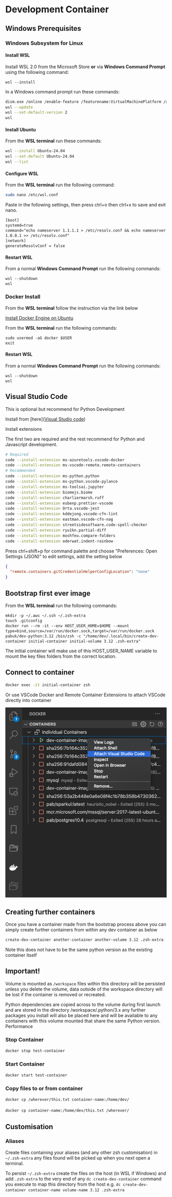 # Development Container

## Windows Prerequisites

### Windows Subsystem for Linux

#### Install WSL

Install WSL 2.0 from the Microsoft Store **or** via **Windows Command Prompt** using the following command:

```
wsl --install
```

In a Windows command prompt run these commands:

```bash
dism.exe /online /enable-feature /featurename:VirtualMachinePlatform /all /norestart
wsl --update
wsl --set-default-version 2
wsl
```

#### Install Ubuntu

From the **WSL terminal** run these commands:

```bash
wsl --install Ubuntu-24.04
wsl --set-default Ubuntu-24.04
wsl --list
```

#### Configure WSL

From the **WSL terminal** run the following command:

```bash
sudo nano /etc/wsl.conf
```

Paste in the following settings, then press ctrl+o then ctrl+x to save and exit nano.

```
[boot]
systemd=true
command="echo nameserver 1.1.1.1 > /etc/resolv.conf && echo nameserver 1.0.0.1 >> /etc/resolv.conf"
[network]
generateResolvConf = false
```

#### Restart WSL

From a normal **Windows Command Prompt** run the following commands:

```
wsl --shutdown
wsl
```

### Docker Install

From the **WSL terminal** follow the instruction via the link below

[Install Docker Engine on Ubuntu](https://docs.docker.com/engine/install/ubuntu/)

From the **WSL terminal** run the following commands:

```
sudo usermod -aG docker $USER
exit
```

#### Restart WSL

From a normal **Windows Command Prompt** run the following commands:

```
wsl --shutdown
wsl
```

## Visual Studio Code

This is optional but recommend for Python Development

Install from [here]([Visual Studio code](https://code.visualstudio.com/))

Install extensions

The first two are required and the rest recommend for Python and Javascript development.

```bash
# Required
code --install-extension ms-azuretools.vscode-docker
code --install-extension ms-vscode-remote.remote-containers
# Recommended
code --install-extension ms-python.python
code --install-extension ms-python.vscode-pylance
code --install-extension ms-toolsai.jupyter
code --install-extension biomejs.biome
code --install-extension charliermarsh.ruff
code --install-extension esbenp.prettier-vscode
code --install-extension Orta.vscode-jest
code --install-extension kddejong.vscode-cfn-lint
code --install-extension eastman.vscode-cfn-nag
code --install-extension streetsidesoftware.code-spell-checker
code --install-extension ryu1kn.partial-diff
code --install-extension moshfeu.compare-folders
code --install-extension oderwat.indent-rainbow
```

Press ctrl+shift+p for command palette and choose "Preferences: Open Settings (JSON)" to edit settings, add the setting below

```json
{
  "remote.containers.gitCredentialHelperConfigLocation": "none"
}
```

## Bootstrap first ever image

From the **WSL terminal** run the following commands:

```
mkdir -p ~/.aws ~/.ssh ~/.zsh-extra
touch .gitconfig
docker run --rm -it --env HOST_USER_HOME=$HOME --mount type=bind,source=/var/run/docker.sock,target=/var/run/docker.sock pabuk/dev-python:3.12 /bin/zsh -c "/home/dev/.local/bin/create-dev-container initial-container initial-volume 3.12 .zsh-extra"
```

The initial container will make use of this HOST_USER_NAME variable to mount the key files folders from the correct location.

## Connect to container

```bash
docker exec -it initial-container zsh
```

Or use VSCode Docker and Remote Container Extensions to attach VSCode directly into container

![./images/vsc-open-container.png](./images/vsc-open-container.png)

## Creating further containers

Once you have a container made from the bootstrap process above you can simply create further containers from within any dev container as below

```bash
create-dev-container another-container another-volume 3.12 .zsh-extra
```

Note this does not have to be the same python version as the existing container itself

## Important!

Volume is mounted as `/workspace` files within this directory will be persisted unless you delete the volume, data outside of the workspace directory will be lost if the container is removed or recreated.

Python dependencies are copied across to the volume during first launch and are stored in the directory /workspace/.python/3.x any further packages you install will also be placed here and will be available to any containers with this volume mounted that share the same Python version.
Performance

### Stop Container

```bash
docker stop test-container
```

### Start Container

```bash
docker start test-container
```

### Copy files to or from container

```bash
docker cp /wherever/this.txt container-name:/home/dev/

docker cp container-name:/home/dev/this.txt /wherever/
```

## Customisation

### Aliases

Create files containing your aliases (and any other zsh customisation) in `~/.zsh-extra` any files found will be picked up when you next open a terminal.

To persist `~/.zsh-extra` create the files on the host (in WSL if Windows) and add `.zsh-extra` to the very end of any `dc create-dev-container` command you execute to map this directory from the host e.g. `dc create-dev-container container-name volume-name 3.12 .zsh-extra`
